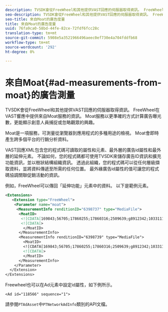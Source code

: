 ```yaml
---
description: TVSDK會從FreeWheel和其他提供VAST回應的伺服器取得資訊。 FreeWheel在VAST響應中提供來自Moat服務的資訊。 Moat服務以更準確的方式計算廣告曝光數，更能顯示創意人員捕捉或忽略觀眾的興趣。
seo-description: TVSDK會從FreeWheel和其他提供VAST回應的伺服器取得資訊。 FreeWheel在VAST響應中提供來自Moat服務的資訊。 Moat服務以更準確的方式計算廣告曝光數，更能顯示創意人員捕捉或忽略觀眾的興趣。
seo-title: 來自Moat的廣告度量
title: 來自Moat的廣告度量
uuid: 76fa9ca0-58bd-44fe-82ce-72fdf6fcc28c
translation-type: tm+mt
source-git-commit: 5908e5a3521966496aeec0ef730e4a704fddfb68
workflow-type: tm+mt
source-wordcount: '292'
ht-degree: 0%

---
```



# 來自Moat{#ad-measurements-from-moat}的廣告測量

TVSDK會從FreeWheel和其他提供VAST回應的伺服器取得資訊。 FreeWheel在VAST響應中提供來自Moat服務的資訊。 Moat服務以更準確的方式計算廣告曝光數，更能顯示創意人員捕捉或忽略觀眾的興趣。

Moat是一項服務，可測量從瀏覽器到應用程式的多種用途的檢視。 Moat會即時產生跨多個平台的行銷分析資料。

VAST回應XML包含您的程式碼可讀取的屬性和元素、最外層的廣告id屬性和最外層的延伸元素。 不論如何，您的程式碼都可使用TVSDK來儲存廣告ID資訊和擴充功能資訊，並以樹狀結構組織資訊。 透過此組織，您的程式碼可以從任何層級擷取資料，並將資料傳遞至所需的任何位置。 最外緣廣告id屬性的值可讓您的程式碼協調關聯促銷活動的資訊。

例如，FreeWheel可以傳回「延伸功能」元素中的資料。 以下是範例元素。

```xml
<Extensions> 
   <Extension type="FreeWheel"> 
    <Parameter name="moat"> 
     <MeasurementInfo renditionID="6398737" type="MediaFile"> 
      <MoatID> 
       <![CDATA[169843;56705;17860255;17860316;2509639;g8912342;103311138;g436558;530633]]]]> 
       <![CDATA[> 
        </MoatID> 
      </MeasurementInfo> 
      <MeasurementInfo renditionID="6398739" type="MediaFile"> 
        <MoatID> 
        <![CDATA[169843;56705;17860255;17860316;2509639;g8912342;103311138;g436558;530633]]]]> 
        <![CDATA[> 
        </MoatID> 
      </MeasurementInfo> 
    </Parameter> 
  </Extension> 
</Extensions>
```

Freewheel也可以在Ad元素中設定id屬性，如下例所示。

```
<Ad id="118566" sequence="1">
```

請參閱`PTAdAsset`中`PTNetworkAdInfo`類別的API文檔。
